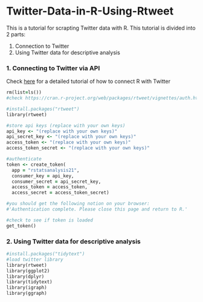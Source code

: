 # Twitter-Data-in-R-Using-Rtweet

This is a tutorial for scrapting Twitter data with R. This tutorial is divided into 2 parts:  


1) Connection to Twitter
2) Using Twitter data for descriptive analysis

### 1. Connecting to Twitter via API

Check [here](https://cran.r-project.org/web/packages/rtweet/vignettes/auth.html) for a detailed tutorial of how to connect R with Twitter


```ruby
rm(list=ls())
#check https://cran.r-project.org/web/packages/rtweet/vignettes/auth.html for a more detailed description

#install.packages("rtweet")
library(rtweet)
```
```ruby
#store api keys (replace with your own keys)
api_key <- "(replace with your own keys)"
api_secret_key <- "(replace with your own keys)"
access_token <- "(replace with your own keys)"
access_token_secret <- "(replace with your own keys)"
```

```ruby
#authenticate 
token <- create_token(
  app = "rstatsanalysis21",
  consumer_key = api_key,
  consumer_secret = api_secret_key,
  access_token = access_token,
  access_secret = access_token_secret)

#you should get the following notion on your browser:
#'Authentication complete. Please close this page and return to R.'

#check to see if token is loaded
get_token()
```

### 2. Using Twitter data for descriptive analysis

```ruby
#install.packages("tidytext")
#load twitter library 
library(rtweet)
library(ggplot2)
library(dplyr)
library(tidytext)
library(igraph)
library(ggraph)
```
